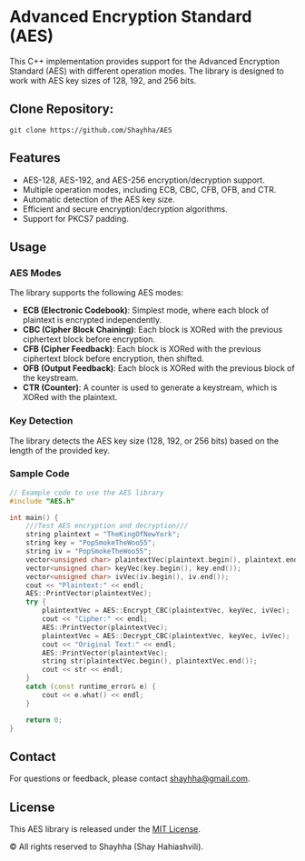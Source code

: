 # Advanced Encryption Standard (AES)

This C++ implementation provides support for the Advanced Encryption Standard (AES) with different operation modes. The library is designed to work with AES key sizes of 128, 192, and 256 bits.

## Clone Repository:

```shell
git clone https://github.com/Shayhha/AES
```

## Features

- AES-128, AES-192, and AES-256 encryption/decryption support.
- Multiple operation modes, including ECB, CBC, CFB, OFB, and CTR.
- Automatic detection of the AES key size.
- Efficient and secure encryption/decryption algorithms.
- Support for PKCS7 padding.

## Usage

### AES Modes

The library supports the following AES modes:

- **ECB (Electronic Codebook)**: Simplest mode, where each block of plaintext is encrypted independently.
- **CBC (Cipher Block Chaining)**: Each block is XORed with the previous ciphertext block before encryption.
- **CFB (Cipher Feedback)**: Each block is XORed with the previous ciphertext block before encryption, then shifted.
- **OFB (Output Feedback)**: Each block is XORed with the previous block of the keystream.
- **CTR (Counter)**: A counter is used to generate a keystream, which is XORed with the plaintext.

### Key Detection

The library detects the AES key size (128, 192, or 256 bits) based on the length of the provided key.

### Sample Code

```cpp
// Example code to use the AES library
#include "AES.h"

int main() {
    ///Test AES encryption and decryption///
    string plaintext = "TheKingOfNewYork";
    string key = "PopSmokeTheWoo55";
    string iv = "PopSmokeTheWoo55";
    vector<unsigned char> plaintextVec(plaintext.begin(), plaintext.end());
    vector<unsigned char> keyVec(key.begin(), key.end());
    vector<unsigned char> ivVec(iv.begin(), iv.end());
    cout << "Plaintext:" << endl;
    AES::PrintVector(plaintextVec);
    try {
        plaintextVec = AES::Encrypt_CBC(plaintextVec, keyVec, ivVec);
        cout << "Cipher:" << endl;
        AES::PrintVector(plaintextVec);
        plaintextVec = AES::Decrypt_CBC(plaintextVec, keyVec, ivVec);
        cout << "Original Text:" << endl;
        AES::PrintVector(plaintextVec);
        string str(plaintextVec.begin(), plaintextVec.end());
        cout << str << endl;
    }
    catch (const runtime_error& e) {
        cout << e.what() << endl;
    }

    return 0;
}
```

## Contact

For questions or feedback, please contact [shayhha@gmail.com](mailto:shayhha@gmail.com).

## License

This AES library is released under the [MIT License](LICENSE.txt).

© All rights reserved to Shayhha (Shay Hahiashvili).
